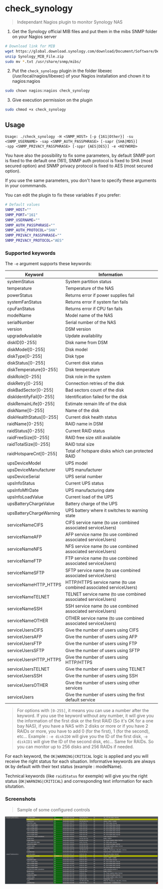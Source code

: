 # check_synology
> Independant Nagios plugin to monitor Synology NAS

1. Get the Synology official MIB files and put them in the mibs SNMP folder on your Nagios server
```bash
# Download link for MIB
wget https://global.download.synology.com/download/Document/Software/DeveloperGuide/Firmware/DSM/All/enu/Synology_MIB_File.zip
unzip Synology_MIB_File.zip
sudo mv *.txt /usr/share/snmp/mibs/
```
2. Put the `check_synology` plugin in the folder libexec (/usr/local/nagios/libexec) of your Nagios installation and chown it to nagios:nagios
```bash
sudo chown nagios:nagios check_synology
```
3. Give execution permission on the plugin
```bash
sudo chmod +x check_synology
```

## Usage

```text
Usage: ./check_synology -H <SNMP_HOST> [-p {161|Other}] -su <SNMP_USERNAME> -sap <SNMP_AUTH_PASSPHRASE> [-sapr {SHA|MD5}]
-spp <SNMP_PRIVACY_PASSPHRASE> [-sppr {AES|DES}] -e <KEYWORD>
```

You have also the possibility to fix some parameters, by default SNMP port is fixed to the default one (161), SNMP auth protocol is fixed to SHA (most secured option) and SNMP privacy protocol is fixed to AES (most secured option).

If you use the same parameters, you don't have to specify these arguments in your commmands.

You can edit the plugin to fix these variables if you prefer:

```bash
# Default values
SNMP_HOST=""
SNMP_PORT="161"
SNMP_USERNAME=""
SNMP_AUTH_PASSPHRASE=""
SNMP_AUTH_PROTOCOL="SHA"
SNMP_PRIVACY_PASSPHRASE=""
SNMP_PRIVACY_PROTOCOL="AES"
```

### Supported keywords

The `-e` argument supports these keywords:

|Keyword|Information|
|-|-|
|systemStatus|System partition status|
|temperature|Temperature of the NAS|
|powerStatus|Returns error if power supplies fail|
|systemFanStatus|Returns error if system fan fails|
|cpuFanStatus|Returns error if CPU fan fails|
|modelName|Model name of the NAS|
|serialNumber|Serial number of the NAS|
|version|DSM version|
|upgradeAvailable|Update availability|
|diskID[0-255]|Disk name from DSM|
|diskModel[0-255]|Disk model|
|diskType[0-255]|Disk type|
|diskStatus[0-255]|Current disk status|
|diskTemperature[0-255]|Disk temperature|
|diskRole[0-255]|Disk role in the system|
|diskRetry[0-255]|Connection retries of the disk|
|diskBadSector[0-255]|Bad sectors count of the disk|
|diskIdentifyFail[0-255]|Identification failed for the disk|
|diskRemainLife[0-255]|Estimate remain life of the disk|
|diskName[0-255]|Name of the disk|
|diskHealthStatus[0-255]|Current disk health status|
|raidName[0-255]|RAID name in DSM|
|raidStatus[0-255]|Current RAID status|
|raidFreeSize[0-255]|RAID free size still available|
|raidTotalSize[0-255]|RAID total size|
|raidHotspareCnt[0-255]|Total of hotspare disks which can protected RAID|
|upsDeviceModel|UPS model|
|upsDeviceManufacturer|UPS manufacturer|
|upsDeviceSerial|UPS serial number|
|upsInfoStatus|Current UPS status|
|upsInfoMfrDate|UPS manufacturing date|
|upsInfoLoadValue|Current load of the UPS|
|upsBatteryChargeValue|Battery charge of the UPS|
|upsBatteryChargeWarning|UPS battery where it switches to warning state|
|serviceNameCIFS|CIFS service name (to use combined associated serviceUsers)|
|serviceNameAFP|AFP service name (to use combined associated serviceUsers)|
|serviceNameNFS|NFS service name (to use combined associated serviceUsers)|
|serviceNameFTP|FTP service name (to use combined associated serviceUsers)|
|serviceNameSFTP|SFTP service name (to use combined associated serviceUsers)|
|serviceNameHTTP_HTTPS|HTTP/HTTPS service name (to use combined associated serviceUsers)|
|serviceNameTELNET|TELNET service name (to use combined associated serviceUsers)|
|serviceNameSSH|SSH service name (to use combined associated serviceUsers)|
|serviceNameOTHER|OTHER service name (to use combined associated serviceUsers)|
|serviceUsersCIFS|Give the number of users using CIFS|
|serviceUsersAFP|Give the number of users using AFP|
|serviceUsersFTP|Give the number of users using FTP|
|serviceUsersSFTP|Give the number of users using SFTP|
|serviceUsersHTTP_HTTPS|Give the number of users using HTTP/HTTPS|
|serviceUsersTELNET|Give the number of users using TELNET|
|serviceUsersSSH|Give the number of users using SSH|
|serviceUsersOTHER|Give the number of users using other services|
|serviceUsers|Give the number of users using the first default service|
> For options with `[0-255]`, it means you can use a number after the keyword. If you use the keyword without any number, it will give you the information of the first disk or the first RAID (So it's OK for  a one bay NAS), if you have a NAS with 2 disks or more or if you have 2 RAIDs or more, you have to add 0 (for the first), 1 (for the second), etc...
> Example : `-e diskID0` will give you the ID of the first disk, `-e diskID1` will give the ID of the second disk, etc... Same for RAIDs. So you can monitor up to 256 disks and 256 RAIDs if needed.

For each keyword, the `OK|WARNING|CRITICAL` logic is applied and you will receive the right status for each situation. Informative keywords are always `OK` by default with their text status (example : modelName).

Technical keywords (like `raidStatus` for exemple) will give you the right status (`OK|WARNING|CRITICAL`) and corresponding text information for each situtation.

### Screenshots
> Sample of some configured controls

![alt text](https://github.com/John4887/check_synology/blob/main/check_synology_sample.png)
